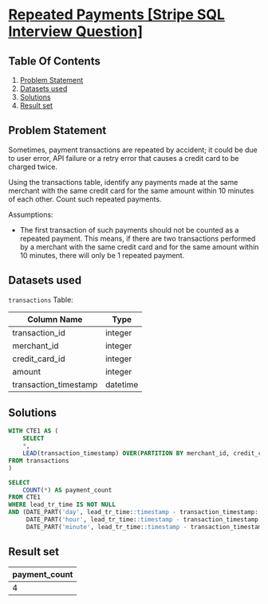 # [Repeated Payments [Stripe SQL Interview Question]](https://datalemur.com/questions/repeated-payments)

## Table Of Contents
1. [Problem Statement]()
2. [Datasets used]()
3. [Solutions]()
4. [Result set]()

## Problem Statement

Sometimes, payment transactions are repeated by accident; it could be due to user error, API failure or a retry error that causes a credit card to be charged twice.

Using the transactions table, identify any payments made at the same merchant with the same credit card for the same amount within 10 minutes of each other. Count such repeated payments.

Assumptions:

- The first transaction of such payments should not be counted as a repeated payment. This means, if there are two transactions performed by a merchant with the same credit card and for the same amount within 10 minutes, there will only be 1 repeated payment.

## Datasets used

```transactions``` Table:

|  Column Name  | Type          |
| ------------- | ------------- |
| transaction_id | 	integer |
| merchant_id |	integer |
| credit_card_id |	integer |
| amount |	integer |
| transaction_timestamp |	datetime |

## Solutions

```sql
WITH CTE1 AS (
    SELECT
    *,
    LEAD(transaction_timestamp) OVER(PARTITION BY merchant_id, credit_card_id, amount) AS lead_tr_time
FROM transactions
)

SELECT 
    COUNT(*) AS payment_count
FROM CTE1
WHERE lead_tr_time IS NOT NULL
AND (DATE_PART('day', lead_tr_time::timestamp - transaction_timestamp::timestamp) * 24 + 
     DATE_PART('hour', lead_tr_time::timestamp - transaction_timestamp::timestamp)) * 60 + 
     DATE_PART('minute', lead_tr_time::timestamp - transaction_timestamp::timestamp) <= 10
```

## Result set

| payment_count |
| ------------ |
| 4 |